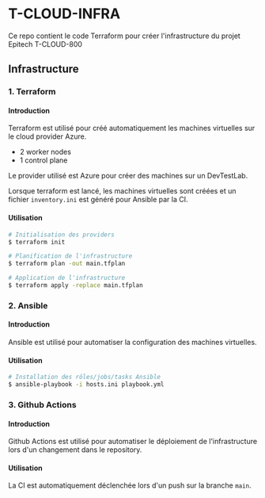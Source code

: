 # T-CLOUD-INFRA

Ce repo contient le code Terraform pour créer l'infrastructure du projet Epitech T-CLOUD-800

## Infrastructure

### 1. Terraform

#### Introduction

Terraform est utilisé pour créé automatiquement les machines virtuelles sur le cloud provider Azure.

- 2 worker nodes
- 1 control plane

Le provider utilisé est Azure pour créer des machines sur un DevTestLab.

Lorsque terraform est lancé, les machines virtuelles sont créées et un fichier `inventory.ini` est généré pour Ansible par la CI.

#### Utilisation

```bash
# Initialisation des providers 
$ terraform init

# Planification de l'infrastructure
$ terraform plan -out main.tfplan

# Application de l'infrastructure
$ terraform apply -replace main.tfplan
```

### 2. Ansible

#### Introduction

Ansible est utilisé pour automatiser la configuration des machines virtuelles. 

#### Utilisation

```bash
# Installation des rôles/jobs/tasks Ansible
$ ansible-playbook -i hosts.ini playbook.yml
```

### 3. Github Actions

#### Introduction

Github Actions est utilisé pour automatiser le déploiement de l'infrastructure lors d'un changement dans le repository.

#### Utilisation

La CI est automatiquement déclenchée lors d'un push sur la branche `main`.

###
